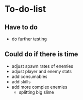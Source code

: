 # To-do-list
## Have to do
- do further testing

## Could do if there is time
- adjust spawn rates of enemies
- adjust player and enemy stats
- add consumables
- add skills
- add more complex enemies
  - splitting big slime  
